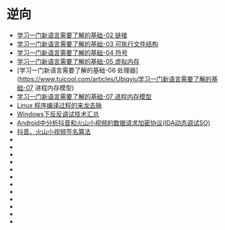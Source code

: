 # 逆向


*   [学习一门新语言需要了解的基础-02 链接](https://www.tuicool.com/articles/nAfEZri)
*   [学习一门新语言需要了解的基础-03 可执行文件结构](https://www.tuicool.com/articles/VBr6Z3z)
*   [学习一门新语言需要了解的基础-04 符号](https://www.tuicool.com/articles/32I7jiZ)
*   [学习一门新语言需要了解的基础-05 虚拟内存](https://www.tuicool.com/articles/IfQnYnE)
*   [学习一门新语言需要了解的基础-06 处理器](https://www.tuicool.com/articles/Ubiqyiu学习一门新语言需要了解的基础-07 进程内存模型)
*   [学习一门新语言需要了解的基础-07 进程内存模型](https://www.tuicool.com/articles/AzIZRj)
*   [Linux 程序编译过程的来龙去脉](https://mp.weixin.qq.com/s?__biz=MzI4MDEwNzAzNg==&mid=2649445003&idx=1&sn=3082d820a4582cbcb0ecfc0584a7f4e0&chksm=f3a273f8c4d5faeed2f0b84f6c479c3ae89c489c1a362bb4f9e5d26fcecf3667b7495658ba64&mpshare=1&scene=23&srcid=08251wACCra5PxtR5qX0ravo#rd)
*   [Windows下反反调试技术汇总](http://www.freebuf.com/articles/others-articles/181085.html)
*   [Android中分析抖音和火山小视频的数据请求加密协议(IDA动态调试SO)](http://docs.ioin.in/writeup/www.wjdiankong.cn/_android_E9_80_86_E5_90_91_E4_B9_8B_E6_97_85_android_E4_B8_AD_E5_88_86_E6_9E_90_E6_8A_96_E9_9F_B3_E5_92_8C_E7_81_AB_E5_B1_B1_E5_B0_8F_E8_A7_86_E9_A2_91_E7_9A_84_E6_95_B0_E6_8D_AE_E8_AF_B7_E6_B1_82_/index.html)
*   [抖音、火山小视频签名算法](https://github.com/sweet8-asia/douyin-sign)
*   []()
*   []()
*   []()
*   []()
*   []()
*   []()
*   []()
*   []()
*   []()
*   []()
*   []()
*   []()

